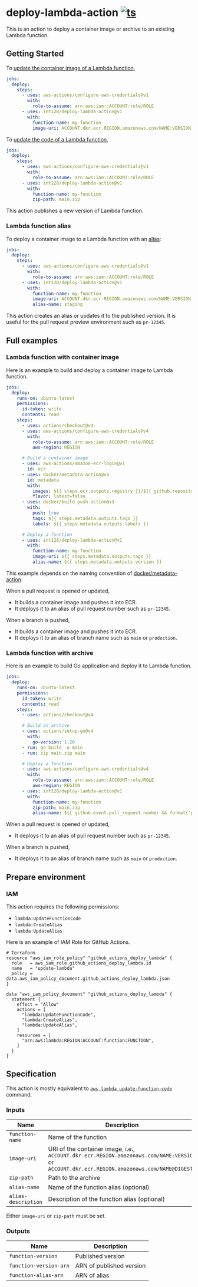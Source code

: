 # deploy-lambda-action [![ts](https://github.com/int128/deploy-lambda-action/actions/workflows/ts.yaml/badge.svg)](https://github.com/int128/deploy-lambda-action/actions/workflows/ts.yaml)

This is an action to deploy a container image or archive to an existing Lambda function.

## Getting Started

To [update the container image of a Lambda function](https://docs.aws.amazon.com/lambda/latest/dg/gettingstarted-images.html),

```yaml
jobs:
  deploy:
    steps:
      - uses: aws-actions/configure-aws-credentials@v1
        with:
          role-to-assume: arn:aws:iam::ACCOUNT:role/ROLE
      - uses: int128/deploy-lambda-action@v1
        with:
          function-name: my-function
          image-uri: ACCOUNT.dkr.ecr.REGION.amazonaws.com/NAME:VERSION
```

To [update the code of a Lambda function](https://docs.aws.amazon.com/lambda/latest/dg/configuration-function-zip.html),

```yaml
jobs:
  deploy:
    steps:
      - uses: aws-actions/configure-aws-credentials@v1
        with:
          role-to-assume: arn:aws:iam::ACCOUNT:role/ROLE
      - uses: int128/deploy-lambda-action@v1
        with:
          function-name: my-function
          zip-path: main.zip
```

This action publishes a new version of Lambda function.

### Lambda function alias

To deploy a container image to a Lambda function with an [alias](https://docs.aws.amazon.com/lambda/latest/dg/configuration-aliases.html):

```yaml
jobs:
  deploy:
    steps:
      - uses: aws-actions/configure-aws-credentials@v1
        with:
          role-to-assume: arn:aws:iam::ACCOUNT:role/ROLE
      - uses: int128/deploy-lambda-action@v1
        with:
          function-name: my-function
          image-uri: ACCOUNT.dkr.ecr.REGION.amazonaws.com/NAME:VERSION
          alias-name: staging
```

This action creates an alias or updates it to the published version.
It is useful for the pull request preview environment such as `pr-12345`.

## Full examples

### Lambda function with container image

Here is an example to build and deploy a container image to Lambda function.

```yaml
jobs:
  deploy:
    runs-on: ubuntu-latest
    permissions:
      id-token: write
      contents: read
    steps:
      - uses: actions/checkout@v4
      - uses: aws-actions/configure-aws-credentials@v4
        with:
          role-to-assume: arn:aws:iam::ACCOUNT:role/ROLE
          aws-region: REGION

      # Build a container image
      - uses: aws-actions/amazon-ecr-login@v1
        id: ecr
      - uses: docker/metadata-action@v4
        id: metadata
        with:
          images: ${{ steps.ecr.outputs.registry }}/${{ github.repository }}
          flavor: latest=false
      - uses: docker/build-push-action@v3
        with:
          push: true
          tags: ${{ steps.metadata.outputs.tags }}
          labels: ${{ steps.metadata.outputs.labels }}

      # Deploy a function
      - uses: int128/deploy-lambda-action@v1
        with:
          function-name: my-function
          image-uri: ${{ steps.metadata.outputs.tags }}
          alias-name: ${{ steps.metadata.outputs.version }}
```

This example depends on the naming convention of [docker/metadata-action](https://github.com/docker/metadata-action).

When a pull request is opened or updated,

- It builds a container image and pushes it into ECR.
- It deploys it to an alias of pull request number such as `pr-12345`.

When a branch is pushed,

- It builds a container image and pushes it into ECR.
- It deploys it to an alias of branch name such as `main` or `production`.

### Lambda function with archive

Here is an example to build Go application and deploy it to Lambda function.

```yaml
jobs:
  deploy:
    runs-on: ubuntu-latest
    permissions:
      id-token: write
      contents: read
    steps:
      - uses: actions/checkout@v4

      # Build an archive
      - uses: actions/setup-go@v4
        with:
          go-version: 1.20
      - run: go build -o main
      - run: zip main.zip main

      # Deploy a function
      - uses: aws-actions/configure-aws-credentials@v4
        with:
          role-to-assume: arn:aws:iam::ACCOUNT:role/ROLE
          aws-region: REGION
      - uses: int128/deploy-lambda-action@v1
        with:
          function-name: my-function
          zip-path: main.zip
          alias-name: ${{ github.event.pull_request.number && format('pr-{0}', github.event.pull_request.number) || github.ref_name }}
```

When a pull request is opened or updated,

- It deploys it to an alias of pull request number such as `pr-12345`.

When a branch is pushed,

- It deploys it to an alias of branch name such as `main` or `production`.

## Prepare environment

### IAM

This action requires the following permissions:

- `lambda:UpdateFunctionCode`
- `lambda:CreateAlias`
- `lambda:UpdateAlias`

Here is an example of IAM Role for GitHub Actions.

```hcl
# Terraform
resource "aws_iam_role_policy" "github_actions_deploy_lambda" {
  role   = aws_iam_role.github_actions_deploy_lambda.id
  name   = "update-lambda"
  policy = data.aws_iam_policy_document.github_actions_deploy_lambda.json
}

data "aws_iam_policy_document" "github_actions_deploy_lambda" {
  statement {
    effect = "Allow"
    actions = [
      "lambda:UpdateFunctionCode",
      "lambda:CreateAlias",
      "lambda:UpdateAlias",
    ]
    resources = [
      "arn:aws:lambda:REGION:ACCOUNT:function:FUNCTION",
    ]
  }
}
```

## Specification

This action is mostly equivalent to [`aws lambda update-function-code`](https://awscli.amazonaws.com/v2/documentation/api/latest/reference/lambda/update-function-code.html) command.

### Inputs

| Name                | Description                                                                                                                                 |
| ------------------- | ------------------------------------------------------------------------------------------------------------------------------------------- |
| `function-name`     | Name of the function                                                                                                                        |
| `image-uri`         | URI of the container image, i.e., `ACCOUNT.dkr.ecr.REGION.amazonaws.com/NAME:VERSION` or `ACCOUNT.dkr.ecr.REGION.amazonaws.com/NAME@DIGEST` |
| `zip-path`          | Path to the archive                                                                                                                         |
| `alias-name`        | Name of the function alias (optional)                                                                                                       |
| `alias-description` | Description of the function alias (optional)                                                                                                |

Either `image-uri` or `zip-path` must be set.

### Outputs

| Name                   | Description              |
| ---------------------- | ------------------------ |
| `function-version`     | Published version        |
| `function-version-arn` | ARN of published version |
| `function-alias-arn`   | ARN of alias             |
